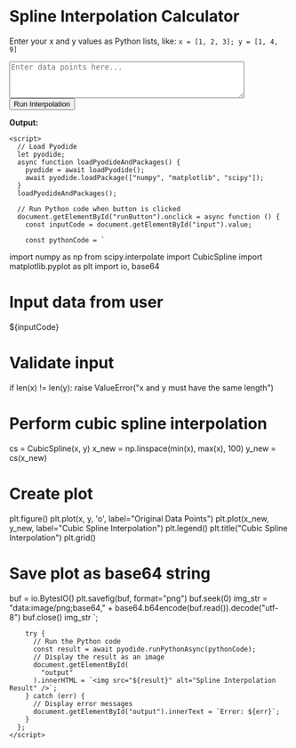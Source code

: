 <!DOCTYPE html>
<html lang="en">
  <head>
    <meta charset="UTF-8" />
    <meta name="viewport" content="width=device-width, initial-scale=1.0" />
    <title>Python Spline Interpolation in Browser</title>
    <script src="https://cdn.jsdelivr.net/pyodide/v0.23.4/full/pyodide.js"></script>
  </head>
  <body>
    <h1>Spline Interpolation Calculator</h1>
    <p>
      Enter your x and y values as Python lists, like:
      <code>x = [1, 2, 3]; y = [1, 4, 9]</code>
    </p>
    <textarea
      id="input"
      rows="4"
      cols="50"
      placeholder="Enter data points here..."
    ></textarea
    ><br />
    <button id="runButton">Run Interpolation</button>
    <p><b>Output:</b></p>
    <div id="output"></div>

    <script>
      // Load Pyodide
      let pyodide;
      async function loadPyodideAndPackages() {
        pyodide = await loadPyodide();
        await pyodide.loadPackage(["numpy", "matplotlib", "scipy"]);
      }
      loadPyodideAndPackages();

      // Run Python code when button is clicked
      document.getElementById("runButton").onclick = async function () {
        const inputCode = document.getElementById("input").value;

        const pythonCode = `
import numpy as np
from scipy.interpolate import CubicSpline
import matplotlib.pyplot as plt
import io, base64

# Input data from user
${inputCode}

# Validate input
if len(x) != len(y):
    raise ValueError("x and y must have the same length")

# Perform cubic spline interpolation
cs = CubicSpline(x, y)
x_new = np.linspace(min(x), max(x), 100)
y_new = cs(x_new)

# Create plot
plt.figure()
plt.plot(x, y, 'o', label="Original Data Points")
plt.plot(x_new, y_new, label="Cubic Spline Interpolation")
plt.legend()
plt.title("Cubic Spline Interpolation")
plt.grid()

# Save plot as base64 string
buf = io.BytesIO()
plt.savefig(buf, format="png")
buf.seek(0)
img_str = "data:image/png;base64," + base64.b64encode(buf.read()).decode("utf-8")
buf.close()
img_str
            `;

        try {
          // Run the Python code
          const result = await pyodide.runPythonAsync(pythonCode);
          // Display the result as an image
          document.getElementById(
            "output"
          ).innerHTML = `<img src="${result}" alt="Spline Interpolation Result" />`;
        } catch (err) {
          // Display error messages
          document.getElementById("output").innerText = `Error: ${err}`;
        }
      };
    </script>
  </body>
</html>
